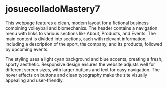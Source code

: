 # josuecolladoMastery7

This webpage features a clean, modern layout for a fictional business combining volleyball and biomechanics. The header contains a navigation menu with links to various sections like About, Products, and Events. The main content is divided into sections, each with relevant information, including a description of the sport, the company, and its products, followed by upcoming events.

The styling uses a light cyan background and blue accents, creating a fresh, sporty aesthetic. Responsive design ensures the website adjusts well for different screen sizes, with larger buttons and text for easy navigation. The hover effects on buttons and clean typography make the site visually appealing and user-friendly.
